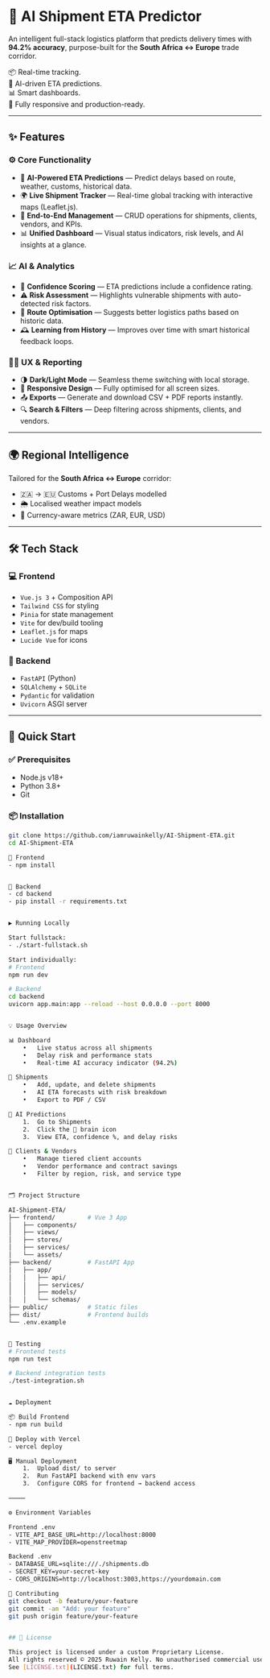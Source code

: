 # 🚢 AI Shipment ETA Predictor

An intelligent full-stack logistics platform that predicts delivery times with **94.2% accuracy**, purpose-built for the **South Africa ↔ Europe** trade corridor.

📦 Real-time tracking.  
🧠 AI-driven ETA predictions.  
📊 Smart dashboards.  
🔐 Fully responsive and production-ready.

---

## ✨ Features

### ⚙️ Core Functionality
- 🧠 **AI-Powered ETA Predictions** — Predict delays based on route, weather, customs, historical data.
- 🌍 **Live Shipment Tracker** — Real-time global tracking with interactive maps (Leaflet.js).
- 🔧 **End-to-End Management** — CRUD operations for shipments, clients, vendors, and KPIs.
- 📊 **Unified Dashboard** — Visual status indicators, risk levels, and AI insights at a glance.

### 📈 AI & Analytics
- 🎯 **Confidence Scoring** — ETA predictions include a confidence rating.
- ⚠️ **Risk Assessment** — Highlights vulnerable shipments with auto-detected risk factors.
- 🧭 **Route Optimisation** — Suggests better logistics paths based on historic data.
- 🕰 **Learning from History** — Improves over time with smart historical feedback loops.

### 🧑‍💼 UX & Reporting
- 🌗 **Dark/Light Mode** — Seamless theme switching with local storage.
- 📱 **Responsive Design** — Fully optimised for all screen sizes.
- 📤 **Exports** — Generate and download CSV + PDF reports instantly.
- 🔍 **Search & Filters** — Deep filtering across shipments, clients, and vendors.

---

## 🌍 Regional Intelligence

Tailored for the **South Africa ↔ Europe** corridor:

- 🇿🇦 → 🇪🇺 Customs + Port Delays modelled
- 🌦 Localised weather impact models
- 💱 Currency-aware metrics (ZAR, EUR, USD)

---

## 🛠 Tech Stack

### 💻 Frontend
- `Vue.js 3` + Composition API
- `Tailwind CSS` for styling
- `Pinia` for state management
- `Vite` for dev/build tooling
- `Leaflet.js` for maps
- `Lucide Vue` for icons

### 🧠 Backend
- `FastAPI` (Python)
- `SQLAlchemy` + `SQLite`
- `Pydantic` for validation
- `Uvicorn` ASGI server

---

## 🚀 Quick Start

### ✅ Prerequisites
- Node.js v18+
- Python 3.8+
- Git

### 📦 Installation

```bash
git clone https://github.com/iamruwainkelly/AI-Shipment-ETA.git
cd AI-Shipment-ETA

🔧 Frontend
- npm install


🐍 Backend
- cd backend
- pip install -r requirements.txt


▶️ Running Locally

Start fullstack:
- ./start-fullstack.sh

Start individually:
# Frontend
npm run dev

# Backend
cd backend
uvicorn app.main:app --reload --host 0.0.0.0 --port 8000


💡 Usage Overview

📊 Dashboard
	•	Live status across all shipments
	•	Delay risk and performance stats
	•	Real-time AI accuracy indicator (94.2%)

🚚 Shipments
	•	Add, update, and delete shipments
	•	AI ETA forecasts with risk breakdown
	•	Export to PDF / CSV

🧠 AI Predictions
	1.	Go to Shipments
	2.	Click the 🤖 brain icon
	3.	View ETA, confidence %, and delay risks

👥 Clients & Vendors
	•	Manage tiered client accounts
	•	Vendor performance and contract savings
	•	Filter by region, risk, and service type


🗂 Project Structure

AI-Shipment-ETA/
├── frontend/         # Vue 3 App
│   ├── components/
│   ├── views/
│   ├── stores/
│   ├── services/
│   └── assets/
├── backend/          # FastAPI App
│   ├── app/
│   │   ├── api/
│   │   ├── services/
│   │   ├── models/
│   │   └── schemas/
├── public/           # Static files
├── dist/             # Frontend builds
└── .env.example


🧪 Testing
# Frontend tests
npm run test

# Backend integration tests
./test-integration.sh


☁️ Deployment

📦 Build Frontend
- npm run build

🔄 Deploy with Vercel
- vercel deploy

🖥 Manual Deployment
	1.	Upload dist/ to server
	2.	Run FastAPI backend with env vars
	3.	Configure CORS for frontend → backend access

⸻

⚙️ Environment Variables

Frontend .env
- VITE_API_BASE_URL=http://localhost:8000
- VITE_MAP_PROVIDER=openstreetmap

Backend .env
- DATABASE_URL=sqlite:///./shipments.db
- SECRET_KEY=your-secret-key
- CORS_ORIGINS=http://localhost:3003,https://yourdomain.com

🤝 Contributing
git checkout -b feature/your-feature
git commit -am "Add: your feature"
git push origin feature/your-feature


## 📄 License

This project is licensed under a custom Proprietary License.  
All rights reserved © 2025 Ruwain Kelly. No unauthorised commercial use permitted.  
See [LICENSE.txt](LICENSE.txt) for full terms.
